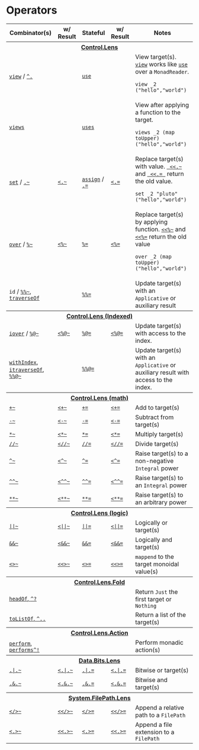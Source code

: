 Operators
=========

<table>
<thead>
<tr>
  <th>Combinator(s)</th>
  <th>w/ Result</th>
  <th>Stateful</th>
  <th>w/ Result</th>
  <th>Notes</th>
</tr>
</thead>
<tbody>
<tr><th colspan=5><a href="http://ekmett.github.com/lens/Control-Lens.html">Control.Lens</a></th></tr>
<tr>
  <td>
      <a href="http://ekmett.github.com/lens/Control-Lens-Getter.html#v:view"><code>view</code></a>
      /
      <a href="http://ekmett.github.com/lens/Control-Lens-Getter.html#v:-94-."><code>^.</code></a>
  </td>
  <td/>
  <td><a href="http://ekmett.github.com/lens/Control-Lens-Getter.html#v:use"><code>use</code></a>
  <td/>
  <td>View target(s). <a href="http://ekmett.github.com/lens/Control-Lens-Getter.html#v:view"> 
      <code>view</code></a> 
         works like 
         <a href="http://ekmett.github.com/lens/Control-Lens-Getter.html#v:use"><code>use</code></a> 
         over a <code>MonadReader</code>. 
      <p><code>view _2 ("hello","world")</code></p>
  </td>
</tr>

<tr>
  <td>
      <a href="http://ekmett.github.com/lens/Control-Lens-Getter.html#v:views"><code>views</code></a>      
  </td>
  <td/>
  <td>
      <a href="http://ekmett.github.com/lens/Control-Lens-Getter.html#v:uses"><code>uses</code></a></td>
  <td/>
  <td>View after applying a function to the target.
      <p><code>views _2 (map toUpper) ("hello","world")</code></p>
  </td>
</tr>

<tr>
  <td><a href="http://ekmett.github.com/lens/Control-Lens-Setter.html#v:set"><code>set</code></a> / <a href="http://ekmett.github.com/lens/Control-Lens-Setter.html#v:.-126-"><code>.~</code></a></td>
  <td><a href="http://ekmett.github.com/lens/Control-Lens-Setter.html#v:-60-.-126-"><code>&lt;.~</code></a></td>
  <td><a href="http://ekmett.github.com/lens/Control-Lens-Setter.html#v:assign"><code>assign</code></a> / <a href="http://ekmett.github.com/lens/Control-Lens-Setter.html#v:.-61-"><code>.=</code></a></td>
  <td><a href="http://ekmett.github.com/lens/Control-Lens-Setter.html#v:-60-.-61-"><code>&lt;.=</code></a></td>
  <td>Replace target(s) with value. 
      <a href="http://ekmett.github.com/lens/Control-Lens-Lens.html#v:-60--60-.-126-">
        <code> &lt;&lt;.~</code> </a> and
      <a href="http://ekmett.github.com/lens/Control-Lens-Lens.html#v:-60--60-.-61-">
        <code> &lt;&lt;.= </code></a>
      return the old value.
      <p><code>set _2 "pluto" ("hello","world")</code></p>
  </td>
</tr>
<tr>
  <td><a href="http://ekmett.github.com/lens/Control-Lens-Setter.html#v:over"><code>over</code></a> / <a href="http://ekmett.github.com/lens/Control-Lens-Setter.html#v:-37--126-"><code>%~</code></a></td>
  <td><a href="http://ekmett.github.com/lens/Control-Lens-Lens.html#v:-60--37--126-"><code>&lt;%~</code></td>
  <td><a href="http://ekmett.github.com/lens/Control-Lens-Setter.html#v:-37--61-"><code>%=</code></a></td>
  <td><a href="http://ekmett.github.com/lens/Control-Lens-Lens.html#v:-60--37--61-"><code>&lt;%=</code></td>
  <td>Replace target(s) by applying function. 
      <a href="http://ekmett.github.com/lens/Control-Lens-Lens.html#v:-60--60--37--126-">
        <code>&lt;&lt;%~</code></a> and
      <a href="http://ekmett.github.com/lens/Control-Lens-Lens.html#v:-60--60--37--61-">
        <code>&lt;&lt;%=</code></a>
      return the old value
      <p><code>over _2 (map toUpper) ("hello","world")</code></p>
  </td>
</tr>
<tr>
  <td><code>id</code> / <a href="http://ekmett.github.com/lens/Control-Lens-Lens.html#v:-37--37--126-"><code>%%~</code></a>,
      <a href="http://ekmett.github.com/lens/Control-Lens-Traversal.html#v:traverseOf"><code>traverseOf</code></a> 
      </td>
  <td/>
  <td><a href="http://ekmett.github.com/lens/Control-Lens-Lens.html#v:-37--37--61-"><code>%%=</code></a></td>
  <td/>
  <td>Update target(s) with an <code>Applicative</code> or auxiliary result</td>
</tr>
<tr><th colspan=5><a href="http://ekmett.github.com/lens/Control-Lens.html">Control.Lens (Indexed)</a></th></tr>
<tr>
  <td><a href="http://ekmett.github.io/lens/Control-Lens-Setter.html#v:iover"><code>iover</code></a> / <a href="http://ekmett.github.com/lens/Control-Lens-Operators.html#v:-37--64--126-"><code>%@~</code></a></td>
  <td><a href="http://ekmett.github.com/lens/Control-Lens-Operators.html#v:-60--37--64--126-"><code>&lt;%@~</code></td>
  <td><a href="http://ekmett.github.com/lens/Control-Lens-Operators.html#v:-37--64--61-"><code>%@=</code></a></td>
  <td><a href="http://ekmett.github.com/lens/Control-Lens-Operators.html#v:-60--37--64--61-"><code>&lt;%@=</code></td>
  <td>Update target(s) with access to the index.</td>
</tr>
<tr>
  <td><a href="http://ekmett.github.com/lens/Control-Lens-Indexed.html#v:withIndex"><code>withIndex</code></a>, <a href="http://ekmett.github.com/lens/Control-Lens-IndexedTraversal.html#v:itraverseOf"><code>itraverseOf</code></a>, <a href="http://ekmett.github.com/lens/Control-Lens-Operators.html#v:-37--37--64--126-"><code>%%@~</code></a></td>
  <td/>
  <td><a href="http://ekmett.github.com/lens/Control-Lens-Operators.html#v:-37--37--64--61-"><code>%%@=</code></a></td>
  <td/>
  <td>Update target(s) with an <code>Applicative</code> or auxiliary result with access to the index.</td>
</tr>
<tr><th colspan=5><a href="http://ekmett.github.com/lens/Control-Lens.html">Control.Lens (math)</a></th></tr>
<tr>
  <td><a href="http://ekmett.github.com/lens/Control-Lens-Setter.html#v:-43--126-"><code>+~</code></a></td>
  <td><a href="http://ekmett.github.com/lens/Control-Lens-Lens.html#v:-60--43--126-"><code>&lt;+~</code></td>
  <td><a href="http://ekmett.github.com/lens/Control-Lens-Setter.html#v:-43--61-"><code>+=</code></a></td>
  <td><a href="http://ekmett.github.com/lens/Control-Lens-Lens.html#v:-60--43--61-"><code>&lt;+=</code></td>
  <td>Add to target(s)</td>
</tr
<tr>
  <td><a href="http://ekmett.github.com/lens/Control-Lens-Setter.html#v:-45--126-"><code>-~</code></a></td>
  <td><a href="http://ekmett.github.com/lens/Control-Lens-Lens.html#v:-60--45--126-"><code>&lt;-~</code></td>
  <td><a href="http://ekmett.github.com/lens/Control-Lens-Setter.html#v:-45--61-"><code>-=</code></a></td>
  <td><a href="http://ekmett.github.com/lens/Control-Lens-Lens.html#v:-60--45--61-"><code>&lt;-=</code></td>
  <td>Subtract from target(s)</td>
</tr>
<tr>
  <td><a href="http://ekmett.github.com/lens/Control-Lens-Setter.html#v:-42--126-"><code>*~</code></a></td>
  <td><a href="http://ekmett.github.com/lens/Control-Lens-Lens.html#v:-60--42--126-"><code>&lt;*~</code></td>
  <td><a href="http://ekmett.github.com/lens/Control-Lens-Setter.html#v:-42--61-"><code>*=</code></a></td>
  <td><a href="http://ekmett.github.com/lens/Control-Lens-Lens.html#v:-60--42--61-"><code>&lt;*=</code></td>
  <td>Multiply target(s)</td>
</tr>
<tr>
  <td><a href="http://ekmett.github.com/lens/Control-Lens-Setter.html#v:-47--47--126-"><code>//~</code></a></td>
  <td><a href="http://ekmett.github.com/lens/Control-Lens-Lens.html#v:-60--47--47--126-"><code>&lt;//~</code></td>
  <td><a href="http://ekmett.github.com/lens/Control-Lens-Setter.html#v:-47--47--61-"><code>//=</code></a></td>
  <td><a href="http://ekmett.github.com/lens/Control-Lens-Lens.html#v:-60--47--47--61-"><code>&lt;//=</code></td>
  <td>Divide target(s)</td>
</tr>
<tr>
  <td><a href="http://ekmett.github.com/lens/Control-Lens-Setter.html#v:-94--126-"><code>^~</code></a></td>
  <td><a href="http://ekmett.github.com/lens/Control-Lens-Lens.html#v:-60--94--126-"><code>&lt;^~</code></td>
  <td><a href="http://ekmett.github.com/lens/Control-Lens-Setter.html#v:-94--61-"><code>^=</code></a></td>
  <td><a href="http://ekmett.github.com/lens/Control-Lens-Lens.html#v:-60--94--61-"><code>&lt;^=</code></td>
  <td>Raise target(s) to a non-negative <code>Integral</code> power</td>
</tr>
<tr>
  <td><a href="http://ekmett.github.com/lens/Control-Lens-Setter.html#v:-94--94--126-"><code>^^~</code></a></td>
  <td><a href="http://ekmett.github.com/lens/Control-Lens-Lens.html#v:-60--94--94--126-"><code>&lt;^^~</code></td>
  <td><a href="http://ekmett.github.com/lens/Control-Lens-Setter.html#v:-94--94--61-"><code>^^=</code></a></td>
  <td><a href="http://ekmett.github.com/lens/Control-Lens-Lens.html#v:-60--94--94--61-"><code>&lt;^^=</code></td>
  <td>Raise target(s) to an <code>Integral</code> power</td>
</tr>
<tr>
  <td><a href="http://ekmett.github.com/lens/Control-Lens-Setter.html#v:-42--42--126-"><code>**~</code></a></td>
  <td><a href="http://ekmett.github.com/lens/Control-Lens-Lens.html#v:-60--42--42--126-"><code>&lt;**~</code></td>
  <td><a href="http://ekmett.github.com/lens/Control-Lens-Setter.html#v:-42--42--61-"><code>**=</code></a></td>
  <td><a href="http://ekmett.github.com/lens/Control-Lens-Lens.html#v:-60--42--42--61-"><code>&lt;**=</code></td>
  <td>Raise target(s) to an arbitrary power</td>
</tr>
<tr><th colspan=5><a href="http://ekmett.github.com/lens/Control-Lens.html">Control.Lens (logic)</a></th></tr>
<tr>
  <td><a href="http://ekmett.github.com/lens/Control-Lens-Setter.html#v:-124--124--126-"><code>||~</code></a></td>
  <td><a href="http://ekmett.github.com/lens/Control-Lens-Lens.html#v:-60--124--124--126-"><code>&lt;||~</code></td>
  <td><a href="http://ekmett.github.com/lens/Control-Lens-Setter.html#v:-124--124--61-"><code>||=</code></a></td>
  <td><a href="http://ekmett.github.com/lens/Control-Lens-Lens.html#v:-60--124--124--61-"><code>&lt;||=</code></td>
  <td>Logically or target(s)</td>
</tr>
<tr>
  <td><a href="http://ekmett.github.com/lens/Control-Lens-Setter.html#v:-38--38--126-"><code>&amp;&amp;~</code></a></td>
  <td><a href="http://ekmett.github.com/lens/Control-Lens-Lens.html#v:-60--38--38--126-"><code>&lt;&amp;&amp;~</code></td>
  <td><a href="http://ekmett.github.com/lens/Control-Lens-Setter.html#v:-38--38--61-"><code>&amp;&amp;=</code></a></td>
  <td><a href="http://ekmett.github.com/lens/Control-Lens-Lens.html#v:-60--38--38--61-"><code>&lt;&amp;&amp;=</code></td>
  <td>Logically and target(s)</td>
</tr>
<tr>
  <td><a href="http://ekmett.github.com/lens/Control-Lens-Setter.html#v:-60--62--126-"><code>&lt;&gt;~</code></a></td>
  <td><a href="http://ekmett.github.com/lens/Control-Lens-Lens.html#v:-60--60--62--126-"><code>&lt;&lt;&gt;~</code></td>
  <td><a href="http://ekmett.github.com/lens/Control-Lens-Setter.html#v:-60--62--61-"><code>&lt;&gt;=</code></a></td>
  <td><a href="http://ekmett.github.com/lens/Control-Lens-Lens.html#v:-60--60--62--61-"><code>&lt;&lt;&gt;=</code></td>
  <td><code>mappend</code> to the target monoidal value(s)</td>
</tr>


<tr><th colspan=5><a href="http://ekmett.github.com/lens/Control-Lens-Fold.html">Control.Lens.Fold</a></th></tr>
<tr>
  <td><a href="http://ekmett.github.com/lens/Control-Lens-Fold.html#v:headOf"><code>headOf</code>, <a href="http://ekmett.github.com/lens/Control-Lens-Fold.html#v:-94--63-"><code>^?</code></a></td>
  <td/><td/><td/>
  <td>Return <code>Just</code> the first target or <code>Nothing</code></td>
</tr>
<tr>
  <td><a href="http://ekmett.github.com/lens/Control-Lens-Fold.html#v:toListOf"><code>toListOf</code>, <a href="http://ekmett.github.com/lens/Control-Lens-Fold.html#v:-94-.."><code>^..</code></a></td>
  <td/><td/><td/>
  <td>Return a list of the target(s)</td>
</tr>

<tr><th colspan=5><a href="http://ekmett.github.com/lens/Control-Lens-Action.html">Control.Lens.Action</a></th></tr>
<tr>
  <td><a href="http://ekmett.github.com/lens/Control-Lens-Action.html#v:perform"><code>perform</code></a>, <a href="http://ekmett.github.com/lens/Control-Lens-Action.html#v:performs"><code>performs</code></a><a href="http://ekmett.github.com/lens/Control-Lens-Action.html#v:-94-!"><code>^!</code></a></td>
  <td/>
  <td/>
  <td/>
  <td>Perform monadic action(s)</td>
</tr>
<tr><th colspan=5><a href="http://ekmett.github.com/lens/Data-Bits-Lens.html">Data.Bits.Lens</a></th></tr>
<tr>
  <td><a href="http://ekmett.github.com/lens/Data-Bits-Lens.html#v:-124--126-"><code>.|.~</code></a></td>
  <td><a href="http://ekmett.github.com/lens/Data-Bits-Lens.html#v:-60--124--126-"><code>&lt;.|.~</code></td>
  <td><a href="http://ekmett.github.com/lens/Data-Bits-Lens.html#v:-124--61-"><code>.|.=</code></a></td>
  <td><a href="http://ekmett.github.com/lens/Data-Bits-Lens.html#v:-60--124--61-"><code>&lt;.|.=</code></td>
  <td>Bitwise or target(s)</td>
</tr>
<tr>
  <td><a href="http://ekmett.github.com/lens/Data-Bits-Lens.html#v:-38--126-"><code>.&amp;.~</code></a></td>
  <td><a href="http://ekmett.github.com/lens/Data-Bits-Lens.html#v:-60--38--126-"><code>&lt;.&amp;.~</code></td>
  <td><a href="http://ekmett.github.com/lens/Data-Bits-Lens.html#v:-38--61-"><code>.&amp;.=</code></a></td>
  <td><a href="http://ekmett.github.com/lens/Data-Bits-Lens.html#v:-60--38--61-"><code>&lt;.&amp;.=</code></td>
  <td>Bitwise and target(s)</td>
</tr>
<tr><th colspan=5><a href="http://ekmett.github.com/lens/System-FilePath-Lens.html">System.FilePath.Lens</a></th></tr>
<tr>
  <td><a href="http://ekmett.github.com/lens/System-FilePath-Lens.html#v:-60--47--62--126-"><code>&lt;/&gt;~</code></a></td>
  <td><a href="http://ekmett.github.com/lens/System-FilePath-Lens.html#v:-60--60--47--62--126-"><code>&lt;&lt;/&gt;~</code></td>
  <td><a href="http://ekmett.github.com/lens/System-FilePath-Lens.html#v:-60--47--62--61-"><code>&lt;/&gt;=</code></a></td>
  <td><a href="http://ekmett.github.com/lens/System-FilePath-Lens.html#v:-60--60--47--62--61-"><code>&lt;&lt;/&gt;=</code></td>
  <td>Append a relative path to a <code>FilePath</code></td>
</tr>
<tr>
  <td><a href="http://ekmett.github.com/lens/System-FilePath-Lens.html#v:-60-.-62--126-"><code>&lt;.&gt;~</code></a></td>
  <td><a href="http://ekmett.github.com/lens/System-FilePath-Lens.html#v:-60--60-.-62--126-"><code>&lt;&lt;.&gt;~</code></td>
  <td><a href="http://ekmett.github.com/lens/System-FilePath-Lens.html#v:-60-.-62--61-"><code>&lt;.&gt;=</code></a></td>
  <td><a href="http://ekmett.github.com/lens/System-FilePath-Lens.html#v:-60--60-.-62--61-"><code>&lt;&lt;.&gt;=</code></td>
  <td>Append a file extension to a <code>FilePath</code></td>
</tr>
</tbody>
</table>
